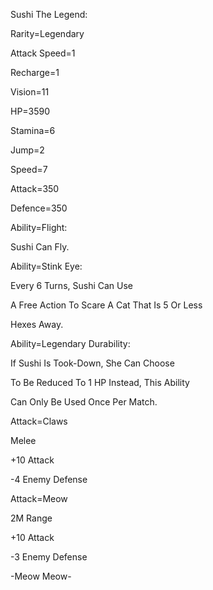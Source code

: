 Sushi The Legend:

Rarity=Legendary

Attack Speed=1

Recharge=1

Vision=11

HP=3590

Stamina=6

Jump=2

Speed=7

Attack=350

Defence=350

Ability=Flight:

Sushi Can Fly.

Ability=Stink Eye:

Every 6 Turns, Sushi Can Use

A Free Action To Scare A Cat That Is 5 Or Less

Hexes Away.

Ability=Legendary Durability:

If Sushi Is Took-Down, She Can Choose

To Be Reduced To 1 HP Instead, This Ability

Can Only Be Used Once Per Match.

Attack=Claws

Melee

+10 Attack

-4 Enemy Defense

Attack=Meow

2M Range

+10 Attack

-3 Enemy Defense

-Meow Meow-


